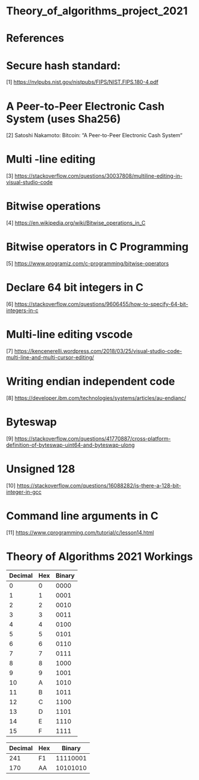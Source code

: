 # Theory_of_algorithms_project_2021

# References

# Secure hash standard:
[1] https://nvlpubs.nist.gov/nistpubs/FIPS/NIST.FIPS.180-4.pdf

# A Peer-to-Peer Electronic Cash System (uses Sha256)
[2] Satoshi Nakamoto: Bitcoin: “A Peer-to-Peer Electronic Cash System“

# Multi -line editing
[3] https://stackoverflow.com/questions/30037808/multiline-editing-in-visual-studio-code

# Bitwise operations
[4] https://en.wikipedia.org/wiki/Bitwise_operations_in_C

# Bitwise operators in C Programming
[5] https://www.programiz.com/c-programming/bitwise-operators

# Declare 64 bit integers in C
[6] https://stackoverflow.com/questions/9606455/how-to-specify-64-bit-integers-in-c

# Multi-line editing vscode
[7] https://kencenerelli.wordpress.com/2018/03/25/visual-studio-code-multi-line-and-multi-cursor-editing/

# Writing endian independent code
[8] https://developer.ibm.com/technologies/systems/articles/au-endianc/

# Byteswap
[9] https://stackoverflow.com/questions/41770887/cross-platform-definition-of-byteswap-uint64-and-byteswap-ulong

# Unsigned 128 
[10] https://stackoverflow.com/questions/16088282/is-there-a-128-bit-integer-in-gcc

# Command line arguments in C
[11] https://www.cprogramming.com/tutorial/c/lesson14.html





# Theory of Algorithms 2021 Workings

| Decimal | Hex | Binary |
|---------|-----|--------|
|       0 |   0 |   0000 |
|       1 |   1 |   0001 |
|       2 |   2 |   0010 |
|       3 |   3 |   0011 |
|       4 |   4 |   0100 |
|       5 |   5 |   0101 |
|       6 |   6 |   0110 |
|       7 |   7 |   0111 |
|       8 |   8 |   1000 |
|       9 |   9 |   1001 |
|      10 |   A |   1010 |
|      11 |   B |   1011 |
|      12 |   C |   1100 |
|      13 |   D |   1101 |
|      14 |   E |   1110 |
|      15 |   F |   1111 |

|Decimal | Hex |   Binary |
|--------|-----|----------|
|    241 |  F1 | 11110001 |
|    170 |  AA | 10101010 |